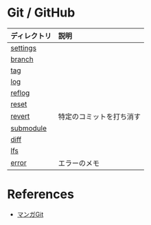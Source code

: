 # Git / GitHub
|ディレクトリ|説明|
|:--|:--|
|[settings](./src/settings.md)||
|[branch](./src/branch.md)||
|[tag](./src/tag.md)||
|[log](./src/log.md)||
|[reflog](./src/reflog.md)||
|[reset](./src/reset.md)||
|[revert](./src/revert.md)|特定のコミットを打ち消す|
|[submodule](./src/submodule.md)||
|[diff](./src/diff.md)||
|[lfs](./src/lfs.md)||
|[error](./src/error.md)|エラーのメモ|

# References
- [マンガGit](./src/reference_comic.md)